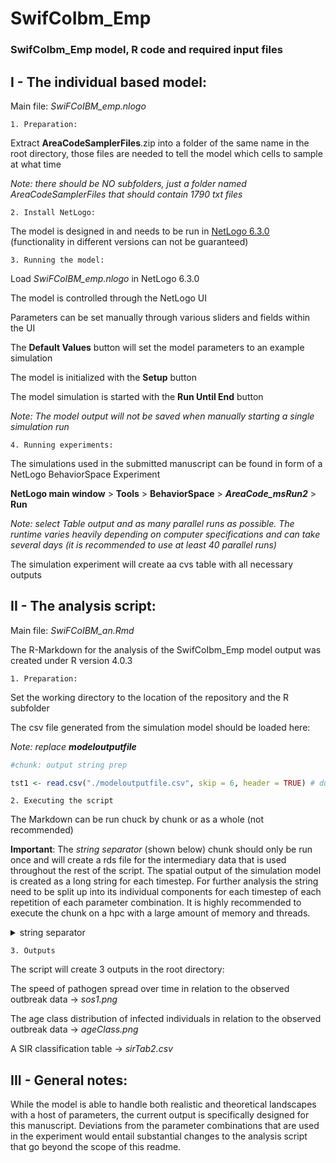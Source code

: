 # SwifCoIbm_Emp
### SwifCoIbm_Emp model, R code and required input files

## I - The individual based model:

Main file: *SwiFCoIBM_emp.nlogo*

    1. Preparation:

Extract **AreaCodeSamplerFiles**.zip into a folder of the same name in the root directory, those files are needed to tell the model which cells to sample at what time

*Note: there should be NO subfolders, just a folder named AreaCodeSamplerFiles that should contain 1790 txt files*

    2. Install NetLogo:

The model is designed in and needs to be run in [NetLogo 6.3.0](https://ccl.northwestern.edu/netlogo/) (functionality in different versions can not be guaranteed)

    3. Running the model:

Load *SwiFCoIBM_emp.nlogo* in NetLogo 6.3.0

The model is controlled through the NetLogo UI

Parameters can be set manually through various sliders and fields within the UI

The **Default Values** button will set the model parameters to an example simulation

The model is initialized with the **Setup** button

The model simulation is started with the **Run Until End** button

*Note: The model output will not be saved when manually starting a single simulation run*

    4. Running experiments:

 The simulations used in the submitted manuscript can be found in form of a NetLogo BehaviorSpace Experiment

 **NetLogo main window** > **Tools** > **BehaviorSpace** > ***AreaCode_msRun2*** > **Run**

 *Note: select Table output and as many parallel runs as possible. The runtime varies heavily depending on computer specifications and can take several days (it is recommended to use at least 40 parallel runs)*

 The simulation experiment will create aa cvs table with all necessary outputs


## II - The analysis script:

Main file: *SwiFCoIBM_an.Rmd*

The R-Markdown for the analysis of the SwifCoIbm_Emp model output was created under R version 4.0.3

    1. Preparation:

Set the working directory to the location of the repository and the R subfolder

The csv file generated from the simulation model should be loaded here:

*Note: replace **modeloutputfile***

```r
#chunk: output string prep

tst1 <- read.csv("./modeloutputfile.csv", skip = 6, header = TRUE) # due to size restrictions the model output can not be included in the repository

```

    2. Executing the script

The Markdown can be run chuck by chunk or as a whole (not recommended)

**Important**: The *string separator* (shown below) chunk should only be run once and will create a rds file for the intermediary data that is used throughout the rest of the script. The spatial output of the simulation model is created as a long string for each timestep. For further analysis the string need to be split up into its individual components for each timestep of each repetition of each parameter combination. It is highly recommended to execute the chunk on a hpc with a large amount of memory and threads.

<details>
<summary> string separator </summary>

```r
#chunk: string separator

tstWithArea <- data.frame()  

  library(parallel)
  library(foreach)
  library(doParallel)


cores=detectCores()
cl <- makeCluster(cores[1]-2) #not to overload your computer
registerDoParallel(cl)

tstWithArea<- foreach::foreach(i = 1:nrow(tst2),.combine =  "rbind") %dopar% {

  library(dplyr)

  a <- tst2[i, ]
  b <- base::strsplit(a$acStringClean, " ") %>%
    base::as.data.frame() %>%
    dplyr::rename(areaCode = 1) %>%
    dplyr::mutate(areaCode = base::as.numeric(areaCode)) %>%
    dplyr::left_join(acKM2, by = "areaCode")

  tst2[i,]$infectedAreaInSqkm <- base::sum(b$km2)


}

stopCluster(cl)

tst2_combine <- cbind(tst2,tstWithArea)

saveRDS(tst2_combine, paste0("./speedOfSpreadCombination.rds"))

```

</details>


    3. Outputs

The script will create 3 outputs in the root directory:

The speed of pathogen spread over time in relation to the observed outbreak data -> *sos1.png*

The age class distribution of infected individuals in relation to the observed outbreak data -> *ageClass.png*

A SIR classification table -> *sirTab2.csv*


## III - General notes:

While the model is able to handle both realistic and theoretical landscapes with a host of parameters, the current output is specifically designed for this manuscript. Deviations from the parameter combinations that are used in the experiment would entail substantial changes to the analysis script that go beyond the scope of this readme.  
